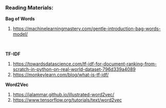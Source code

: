 ### Reading Materials:

**Bag of Words**
</br>
1. https://machinelearningmastery.com/gentle-introduction-bag-words-model/
</br>

**TF-IDF**
</br>
1. https://towardsdatascience.com/tf-idf-for-document-ranking-from-scratch-in-python-on-real-world-dataset-796d339a4089
2. https://monkeylearn.com/blog/what-is-tf-idf/

**Word2Vec**
1. https://jalammar.github.io/illustrated-word2vec/
2. https://www.tensorflow.org/tutorials/text/word2vec
